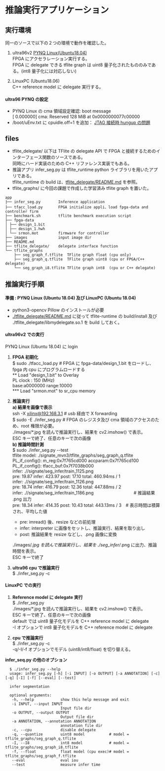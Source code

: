 
# 推論実行アプリケーション

## 実行環境

同一のソースで以下の２つの環境で動作を確認した。  

1. ultra96v2 [PYNQ Linux(Ubuntu18.04)](https://github.com/Avnet/Ultra96-PYNQ/releases)   
   FPGA にアクセラレーション実行する。  
   FPGA に delegate できる tflite graph は uint8 量子化されたもののみである。(int8 量子化には対応しない)  

2. LinuxPC (Ubuntu18.06)  
   C++ reference model に delegate 実行する。  

#### ultra96 PYNQ の設定

- PYNQ Linux の cma 領域設定確認: boot message  
  [    0.000000] cma: Reserved 128 MiB at 0x0000000077c00000  
- /boot/uEnv.txt に cpuidle.off=1 を追加：
  [JTAG 接続時 hungup の問題](https://japan.xilinx.com/support/answers/69143.html)

## files

- tflite_delegate/ 以下は TFlite の delegate API で FPGA と接続するためのインターフェース関数のソースである。  
同時にハード実装のための C++ リファレンス実装でもある。  
- 推論アプリ infer_seg.py は tflite_runtime python ライブラリを用いたアプリである。  
  tflite_runtime の build は、[tflite_delegate/README.md](tflite_delegate/README.md) を参照。  
- tflite_graphs/ に今回の課題で作成した学習済み tflite graph を置いた。  

```
app
├── infer_seg.py        Inference application
├── tfacc_load.py       FPGA initialize appli、load fpga-data and controller firm
├── benchmark.sh        tflite benchmark execution script
├── fpga-data
│ ├── design_1.bit
│ ├── design_1.hwh
│ └── srmon.mot         firmware for controller
├── images              input image dir
├── README.md
├── tflite_delegate/    delegate interface function
└── tflite_graphs
    ├── seg_graph_f.tflite  TFlite graph float (cpu only)
    ├── seg_graph_q.tflite  TFlite graph uint8 (cpu or FPGA/C++ delegate)
    └── seg_graph_i8.tflite TFlite graph int8  (cpu or C++ delegate)
```


## 推論実行手順

#### 準備 : PYNQ Linux (Ubuntu 18.04) 及び LinuxPC (Ubuntu 18.04)  
  - python3-opencv Pillow のインストールが必要  
  - [./tflite_delegate/README.md](./tflite_delegate/README.md) に従って tflite-runtime の build/install
    及び ./tflite_delegate/libmydelegate.so.1 を build しておく。  

#### ultra96v2 での実行

PYNQ Linux (Ubuntu 18.04) に login  

1. **FPGA 初期化**  
   $ sudo ./tfacc_load.py  # FPGA に fpga-data/design_1.bit をロードし、 fpga 内 cpu にプログラムロードする  
   ** Load "design_1.bit" to Overlay  
   PL clock : 150 (MHz)  
   base:a0000000 range:10000  
   *** Load "srmon.mot" to sr_cpu memory  
 
2. **推論実行**  
   **a) 結果を画像で表示**  
   ssh -X xilinx@192.168.3.1  # usb 経由で X forwarding  
   $ sudo -E ./infer_seg.py   # FPGA のレジスタ及び cma 領域のアクセスのため、root 権限が必要。  
     ./images/*.jpg を読んで推論実行し、結果を cv2.imshow() で表示。  
      ESC キーで終了、任意のキーで次の画像  
   **b) 推論時間計測**  
   $ sudo ./infer_seg.py --test  
   tflite model:  ./signate_mvn3/tflite_graphs/seg_graph_q.tflite  
   PL_if_config(): m_reg:0x7f765cd000 accparam:0x7f765cd100  
   PL_if_config(): tfacc_buf:0x7f7038b000  
   infer: .//signate/seg_infer/train_1125.png  
    pre: 19.87  infer: 423.97  post: 17.10 total: 460.94ms / 1  
   infer: .//signate/seg_infer/train_1126.png  
    pre: 18.74  infer: 416.79  post: 12.36 total: 447.88ms / 2  
   infer: .//signate/seg_infer/train_1186.png　　　　　　　　　 # 推論結果 .png 出力  
    pre: 18.34  infer: 414.35  post: 10.43 total: 443.13ms / 3　# 表示時間は積算され、平均した値  

     - pre:   imread() 後、resize などの前処理  
     - infer: interpreter に画像をセットし、推論実行、結果を取り出し  
     - post:  推論結果を resize などし、.png 画像に変換  

     ./images/*.jpg を読んで推論実行し、結果を ./seg_infer/*.png に出力、推論時間を表示。  
     ESC キーで終了  
     
3. **ultra96 cpu で推論実行**  
   $ ./infer_seg.py -c  
   
#### LinuxPC での実行

1. **Reference model に delegate 実行**  
   $ ./infer_seg.py  
   ./images/*.jpg を読んで推論実行し、結果を cv2.imshow() で表示。  
   ESC キーで終了、任意のキーで次の画像  
   default では uint8 量子化モデルを C++ reference model に delegate  
   -I オプションで int8 量子化モデルを C++ reference model に delegate  

2. **cpu で推論実行**  
   $ ./infer_seg.py -c  
   -q/-I/-f オプションでモデル (uint8/int8/float) を切り替える。  
   

**infer_seq.py の他のオプション**
```
  $ ./infer_seg.py --help
  usage: infer_seg.py [-h] [-i INPUT] [-o OUTPUT] [-a ANNOTATION] [-c] [-q] [-I] [-f] [--eval] [--test]

  infer segmentation

  optional arguments:
   -h, --help            show this help message and exit
   -i INPUT, --input INPUT
                         Input file dir
   -o OUTPUT, --output OUTPUT
                         Output file dir
   -a ANNOTATION, --annotation ANNOTATION
                         annotation file dir
   -c, --cpu             disable delegate
   -q, --quantize        uint8 model           # model = tflite_graphs/seg_graph_q.tflite
   -I, --I8              int8 model            # model = tflite_graphs/seg_graph_i8.tflite
   -f, --float           float model (cpu exec)# model = tflite_graphs/seg_graph_f.tflite
   --eval                eval iou 
   --test                measure infer time
```

